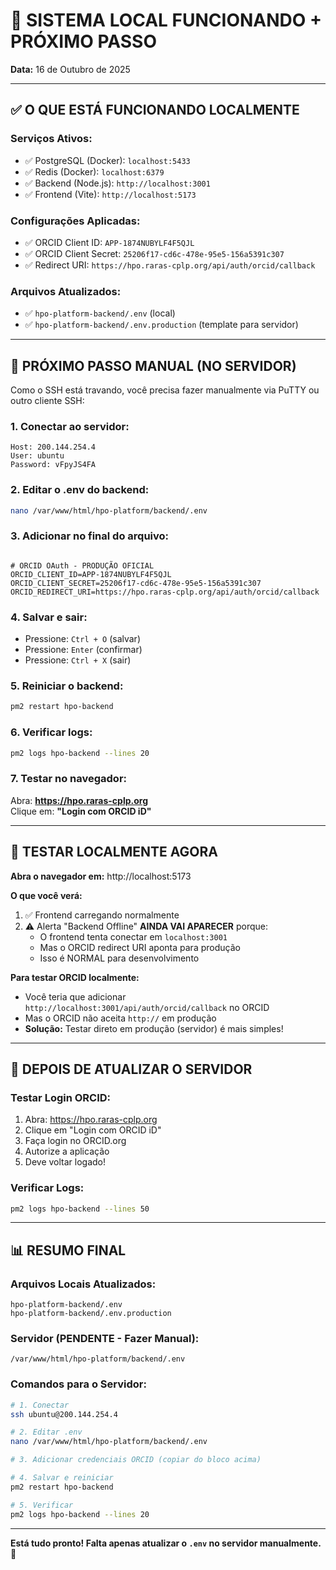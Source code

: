 # 🎉 SISTEMA LOCAL FUNCIONANDO + PRÓXIMO PASSO

**Data:** 16 de Outubro de 2025

---

## ✅ **O QUE ESTÁ FUNCIONANDO LOCALMENTE**

### **Serviços Ativos:**
- ✅ PostgreSQL (Docker): `localhost:5433`
- ✅ Redis (Docker): `localhost:6379`
- ✅ Backend (Node.js): `http://localhost:3001`
- ✅ Frontend (Vite): `http://localhost:5173`

### **Configurações Aplicadas:**
- ✅ ORCID Client ID: `APP-1874NUBYLF4F5QJL`
- ✅ ORCID Client Secret: `25206f17-cd6c-478e-95e5-156a5391c307`
- ✅ Redirect URI: `https://hpo.raras-cplp.org/api/auth/orcid/callback`

### **Arquivos Atualizados:**
- ✅ `hpo-platform-backend/.env` (local)
- ✅ `hpo-platform-backend/.env.production` (template para servidor)

---

## 📝 **PRÓXIMO PASSO MANUAL (NO SERVIDOR)**

Como o SSH está travando, você precisa fazer manualmente via PuTTY ou outro cliente SSH:

### **1. Conectar ao servidor:**
```
Host: 200.144.254.4
User: ubuntu
Password: vFpyJS4FA
```

### **2. Editar o .env do backend:**
```bash
nano /var/www/html/hpo-platform/backend/.env
```

### **3. Adicionar no final do arquivo:**
```env

# ORCID OAuth - PRODUÇÃO OFICIAL
ORCID_CLIENT_ID=APP-1874NUBYLF4F5QJL
ORCID_CLIENT_SECRET=25206f17-cd6c-478e-95e5-156a5391c307
ORCID_REDIRECT_URI=https://hpo.raras-cplp.org/api/auth/orcid/callback
```

### **4. Salvar e sair:**
- Pressione: `Ctrl + O` (salvar)
- Pressione: `Enter` (confirmar)
- Pressione: `Ctrl + X` (sair)

### **5. Reiniciar o backend:**
```bash
pm2 restart hpo-backend
```

### **6. Verificar logs:**
```bash
pm2 logs hpo-backend --lines 20
```

### **7. Testar no navegador:**
Abra: **https://hpo.raras-cplp.org**  
Clique em: **"Login com ORCID iD"**

---

## 🧪 **TESTAR LOCALMENTE AGORA**

**Abra o navegador em:** http://localhost:5173

**O que você verá:**
1. ✅ Frontend carregando normalmente
2. ⚠️ Alerta "Backend Offline" **AINDA VAI APARECER** porque:
   - O frontend tenta conectar em `localhost:3001`
   - Mas o ORCID redirect URI aponta para produção
   - Isso é NORMAL para desenvolvimento

**Para testar ORCID localmente:**
- Você teria que adicionar `http://localhost:3001/api/auth/orcid/callback` no ORCID
- Mas o ORCID não aceita `http://` em produção
- **Solução:** Testar direto em produção (servidor) é mais simples!

---

## 🚀 **DEPOIS DE ATUALIZAR O SERVIDOR**

### **Testar Login ORCID:**
1. Abra: https://hpo.raras-cplp.org
2. Clique em "Login com ORCID iD"
3. Faça login no ORCID.org
4. Autorize a aplicação
5. Deve voltar logado!

### **Verificar Logs:**
```bash
pm2 logs hpo-backend --lines 50
```

---

## 📊 **RESUMO FINAL**

### **Arquivos Locais Atualizados:**
```
hpo-platform-backend/.env
hpo-platform-backend/.env.production
```

### **Servidor (PENDENTE - Fazer Manual):**
```
/var/www/html/hpo-platform/backend/.env
```

### **Comandos para o Servidor:**
```bash
# 1. Conectar
ssh ubuntu@200.144.254.4

# 2. Editar .env
nano /var/www/html/hpo-platform/backend/.env

# 3. Adicionar credenciais ORCID (copiar do bloco acima)

# 4. Salvar e reiniciar
pm2 restart hpo-backend

# 5. Verificar
pm2 logs hpo-backend --lines 20
```

---

**Está tudo pronto! Falta apenas atualizar o `.env` no servidor manualmente.** 🎯
